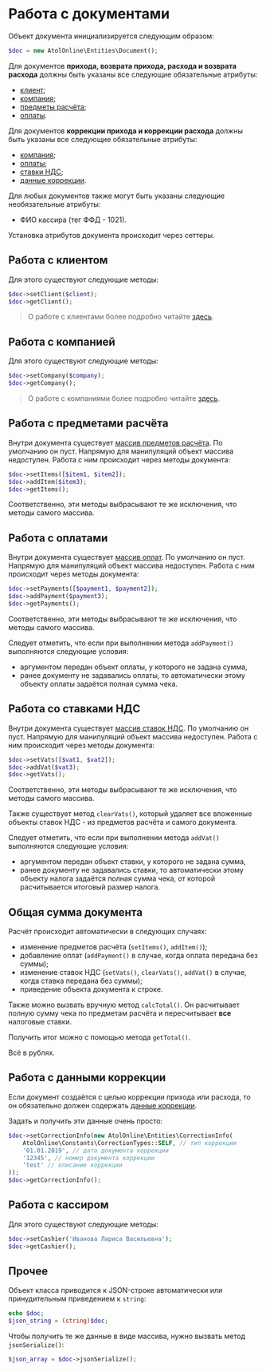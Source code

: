 # Работа с документами

Объект документа инициализируется следующим образом:

```php
$doc = new AtolOnline\Entities\Document();
```

Для документов **прихода, возврата прихода, расхода и возврата расхода** должны быть указаны все следующие обязательные атрибуты:
* [клиент](/docs/client.md);
* [компания](/docs/company.md);
* [предметы расчёта](/docs/items.md);
* [оплаты](/docs/payments.md).

Для документов **коррекции прихода и коррекции расхода** должны быть указаны все следующие обязательные атрибуты:
* [компания](/docs/company.md);
* [оплаты](/docs/payments.md);
* [ставки НДС](/docs/vats.md);
* [данные коррекции](/docs/correction_info.md).

Для любых документов также могут быть указаны следующие необязательные атрибуты:
* ФИО кассира (тег ФФД - 1021).

Установка атрибутов документа происходит через сеттеры.

## Работа с клиентом

Для этого существуют следующие методы:

```php
$doc->setClient($client);
$doc->getClient();
```

> О работе с клиентами более подробно читайте [здесь](/docs/client.md).

## Работа с компанией

Для этого существуют следующие методы:

```php
$doc->setCompany($company);
$doc->getCompany();
```

> О работе с компаниями более подробно читайте [здесь](/docs/company.md).

## Работа с предметами расчёта

Внутри документа существует [массив предметов расчёта](/docs/items.md#array).
По умолчанию он пуст.
Напрямую для манипуляций объект массива недоступен.
Работа с ним происходит через методы документа:

```php
$doc->setItems([$item1, $item2]);
$doc->addItem($item3);
$doc->getItems();
```

Соответственно, эти методы выбрасывают те же исключения, что методы самого массива.

## Работа с оплатами

Внутри документа существует [массив оплат](/docs/payments.md#array).
По умолчанию он пуст.
Напрямую для манипуляций объект массива недоступен.
Работа с ним происходит через методы документа:

```php
$doc->setPayments([$payment1, $payment2]);
$doc->addPayment($payment3);
$doc->getPayments();
```

Соответственно, эти методы выбрасывают те же исключения, что методы самого массива.

Следует отметить, что если при выполнении метода `addPayment()` выполняются следующие условия:
* аргументом передан объект оплаты, у которого не задана сумма, 
* ранее документу не задавались оплаты,
то автоматически этому объекту оплаты задаётся полная сумма чека.

## Работа со ставками НДС

Внутри документа существует [массив ставок НДС](/docs/vats.md#array).
По умолчанию он пуст.
Напрямую для манипуляций объект массива недоступен.
Работа с ним происходит через методы документа:

```php
$doc->setVats([$vat1, $vat2]);
$doc->addVat($vat3);
$doc->getVats();
```

Соответственно, эти методы выбрасывают те же исключения, что методы самого массива.

Также существует метод `clearVats()`, который удаляет все вложенные объекты ставок НДС - из предметов расчёта и самого документа.

Следует отметить, что если при выполнении метода `addVat()` выполняются следующие условия:
* аргументом передан объект ставки, у которого не задана сумма, 
* ранее документу не задавались ставки,
то автоматически этому объекту налога задаётся полная сумма чека, от которой расчитывается итоговый размер налога.

## Общая сумма документа

Расчёт происходит автоматически в следующих случаях:
* изменение предметов расчёта (`setItems()`, `addItem()`);
* добавление оплат (`addPayment()` в случае, когда оплата передана без суммы);
* изменение ставок НДС (`setVats()`, `clearVats()`, `addVat()` в случае, когда ставка передана без суммы);
* приведение объекта документа к строке.

Также можно вызвать вручную метод `calcTotal()`.
Он расчитывает полную сумму чека по предметам расчёта и пересчитывает **все** налоговые ставки.

Получить итог можно с помощью метода `getTotal()`.

Всё в рублях.

<a name='correction'></a>
## Работа с данными коррекции

Если документ создаётся с целью коррекции прихода или расхода, то он обязательно должен содержать [данные коррекции](/docs/correction_info.md).

Задать и получить эти данные очень просто:

```php
$doc->setCorrectionInfo(new AtolOnline\Entities\CorrectionInfo(
    AtolOnline\Constants\CorrectionTypes::SELF, // тип коррекции
    '01.01.2019', // дата документа коррекции
    '12345', // номер документа коррекции
    'test' // описание коррекции
));
$doc->getCorrectionInfo();
```

## Работа с кассиром

Для этого существуют следующие методы:

```php
$doc->setCashier('Иванова Лариса Васильевна');
$doc->getCashier();
```

## Прочее

Объект класса приводится к JSON-строке автоматически или принудительным приведением к `string`:

```php
echo $doc;
$json_string = (string)$doc;
```

Чтобы получить те же данные в виде массива, нужно вызвать метод `jsonSerialize()`:

```php
$json_array = $doc->jsonSerialize();
```
